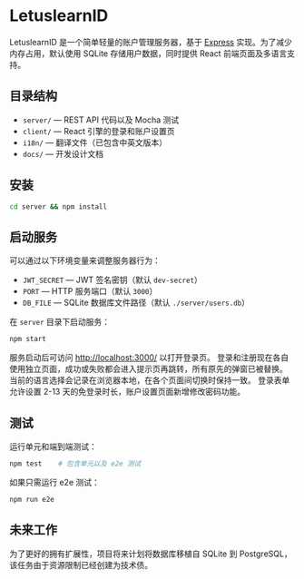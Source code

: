 # LetuslearnID

LetuslearnID 是一个简单轻量的账户管理服务器，基于 [Express](https://expressjs.com/) 实现。为了减少内存占用，默认使用 SQLite 存储用户数据，同时提供 React 前端页面及多语言支持。

## 目录结构

- `server/` — REST API 代码以及 Mocha 测试
- `client/` — React 引擎的登录和账户设置页
- `i18n/` — 翻译文件（已包含中英文版本）
- `docs/` — 开发设计文档

## 安装

```bash
cd server && npm install
```

## 启动服务

可以通过以下环境变量来调整服务器行为：

- `JWT_SECRET` — JWT 签名密钥（默认 `dev-secret`）
- `PORT` — HTTP 服务端口（默认 `3000`）
- `DB_FILE` — SQLite 数据库文件路径（默认 `./server/users.db`）

在 `server` 目录下启动服务：

```bash
npm start
```

服务启动后可访问 [http://localhost:3000/](http://localhost:3000/) 以打开登录页。
登录和注册现在各自使用独立页面，成功或失败都会进入提示页再跳转，所有原先的弹窗已被替换。
当前的语言选择会记录在浏览器本地，在各个页面间切换时保持一致。
登录表单允许设置 2-13 天的免登录时长，账户设置页面新增修改密码功能。

## 测试

运行单元和端到端测试：

```bash
npm test    # 包含单元以及 e2e 测试
```

如果只需运行 e2e 测试：

```bash
npm run e2e
```

## 未来工作

为了更好的拥有扩展性，项目将来计划将数据库移植自 SQLite 到 PostgreSQL，该任务由于资源限制已经创建为技术债。
